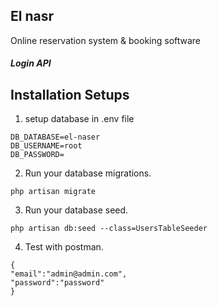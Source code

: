 ## El nasr 

Online reservation system & booking software 

##### Login API

## Installation Setups

1. setup database in .env file

```` 
DB_DATABASE=el-naser
DB_USERNAME=root
DB_PASSWORD= 
````

 2. Run your database migrations.

````
php artisan migrate

````
3. Run your database seed.

````
php artisan db:seed --class=UsersTableSeeder

````

4. Test with postman.

````
{
"email":"admin@admin.com",
"password":"password"
}

````


